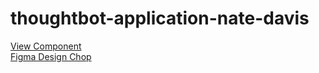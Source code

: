# thoughtbot-application-nate-davis
[View Component](https://thoughtbot-application-nate-davis.netlify.app/)\
[Figma Design Chop](https://www.figma.com/file/V9JVbXzEW115ym4wMBGqPb/thoughtbot-application-nate-davis-2021?node-id=0%3A1)
